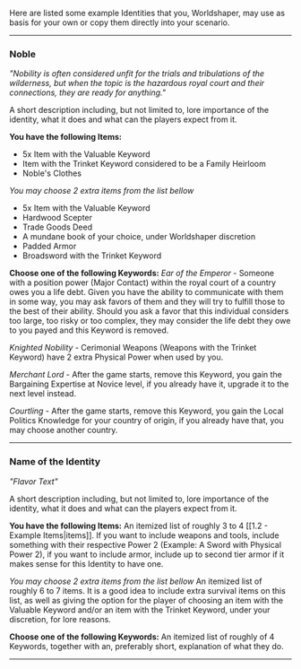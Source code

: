 Here are listed some example Identities that you, Worldshaper, may use as basis for your own or copy them directly into your scenario.

___
### Noble
_"Nobility is often considered unfit for the trials and tribulations of the wilderness, but when the topic is the hazardous royal court and their connections, they are ready for anything."_

A short description including, but not limited to, lore importance of the identity, what it does and what can the players expect from it.

__You have the following Items:__
- 5x Item with the Valuable Keyword
- Item with the Trinket Keyword considered to be a Family Heirloom
- Noble's Clothes

_You may choose 2 extra items from the list bellow_
- 5x Item with the Valuable Keyword
- Hardwood Scepter
- Trade Goods Deed
- A mundane book of your choice, under Worldshaper discretion
- Padded Armor
- Broadsword with the Trinket Keyword


__Choose one of the following Keywords:__
*Ear of the Emperor* - Someone with a position power (Major Contact) within the royal court of a country owes you a life debt. Given you have the ability to communicate with them in some way, you may ask favors of them and they will try to fulfill those to the best of their ability. Should you ask a favor that this individual considers too large, too risky or too complex, they may consider the life debt they owe to you payed and this Keyword is removed.

*Knighted Nobility* - Cerimonial Weapons (Weapons with the Trinket Keyword) have 2 extra Physical Power when used by you.

*Merchant Lord* - After the game starts, remove this Keyword, you gain the Bargaining Expertise at Novice level, if you already have it, upgrade it to the next level instead.

*Courtling* - After the game starts, remove this Keyword, you gain the Local Politics Knowledge for your country of origin, if you already have that, you may choose another country.
___
### Name of the Identity
_"Flavor Text"_

A short description including, but not limited to, lore importance of the identity, what it does and what can the players expect from it.

__You have the following Items:__
An itemized list of roughly 3 to 4 [[1.2 - Example Items|items]]. If you want to include weapons and tools, include something with their respective Power 2 (Example: A Sword with Physical Power 2), if you want to include armor, include up to second tier armor if it makes sense for this Identity to have one.

_You may choose 2 extra items from the list bellow_
An itemized list of roughly 6 to 7 items. It is a good idea to include extra survival items on this list, as well as giving the option for the player of choosing an item with the Valuable Keyword and/or an item with the Trinket Keyword, under your discretion, for lore reasons.


__Choose one of the following Keywords:__
An itemized list of roughly of 4 Keywords, together with an, preferably short, explanation of what they do.

___